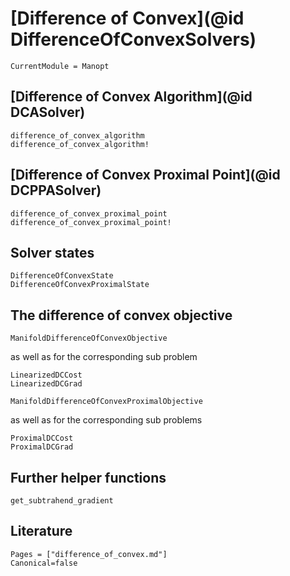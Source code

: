 # [Difference of Convex](@id DifferenceOfConvexSolvers)

```@meta
CurrentModule = Manopt
```

## [Difference of Convex Algorithm](@id DCASolver)

```@docs
difference_of_convex_algorithm
difference_of_convex_algorithm!
```

## [Difference of Convex Proximal Point](@id DCPPASolver)

```@docs
difference_of_convex_proximal_point
difference_of_convex_proximal_point!
```

## Solver states

```@docs
DifferenceOfConvexState
DifferenceOfConvexProximalState
```

## The difference of convex objective

```@docs
ManifoldDifferenceOfConvexObjective
```

as well as for the corresponding sub problem

```@docs
LinearizedDCCost
LinearizedDCGrad
```

```@docs
ManifoldDifferenceOfConvexProximalObjective
```

as well as for the corresponding sub problems

```@docs
ProximalDCCost
ProximalDCGrad
```

## Further helper functions

```@docs
get_subtrahend_gradient
```

## Literature

```@bibliography
Pages = ["difference_of_convex.md"]
Canonical=false
```